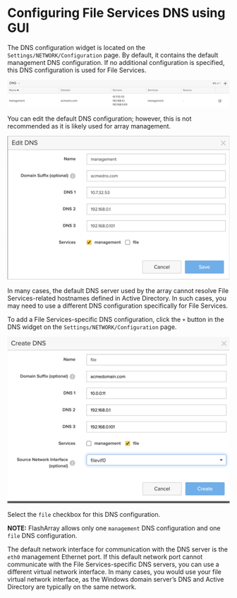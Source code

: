 # Configuring File Services DNS using GUI

The DNS configuration widget is located on the `Settings/NETWORK/Configuration` page. By default, it contains the default management DNS configuration. If no additional configuration is specified, this DNS configuration is used for File Services.

![DNS list](https://github.com/zsvoboda/fadoc/blob/main/src/img/dns/dns.list.png)

You can edit the default DNS configuration; however, this is not recommended as it is likely used for array management.

![Management DNS](https://github.com/zsvoboda/fadoc/blob/main/src/img/dns/dns.mgmt.png)

In many cases, the default DNS server used by the array cannot resolve File Services-related hostnames defined in Active Directory. In such cases, you may need to use a different DNS configuration specifically for File Services.

To add a File Services-specific DNS configuration, click the `+` button in the DNS widget on the `Settings/NETWORK/Configuration` page.

![File Services DNS](https://github.com/zsvoboda/fadoc/blob/main/src/img/dns/dns.file.png)

Select the `file` checkbox for this DNS configuration.

**NOTE:** FlashArray allows only one `management` DNS configuration and one `file` DNS configuration.

The default network interface for communication with the DNS server is the `eth0` management Ethernet port. If this default network port cannot communicate with the File Services-specific DNS servers, you can use a different virtual network interface. In many cases, you would use your file virtual network interface, as the Windows domain server’s DNS and Active Directory are typically on the same network.